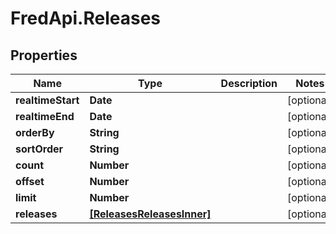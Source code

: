 # FredApi.Releases

## Properties

Name | Type | Description | Notes
------------ | ------------- | ------------- | -------------
**realtimeStart** | **Date** |  | [optional] 
**realtimeEnd** | **Date** |  | [optional] 
**orderBy** | **String** |  | [optional] 
**sortOrder** | **String** |  | [optional] 
**count** | **Number** |  | [optional] 
**offset** | **Number** |  | [optional] 
**limit** | **Number** |  | [optional] 
**releases** | [**[ReleasesReleasesInner]**](ReleasesReleasesInner.md) |  | [optional] 


